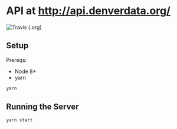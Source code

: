 # API at http://api.denverdata.org/

![Travis (.org)](https://img.shields.io/travis/denver-data/api/master.svg?style=for-the-badge)

## Setup

Prereqs:
* Node 8+
* yarn

```sh
yarn
```

## Running the Server

```sh
yarn start
```
